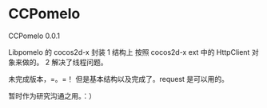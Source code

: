 CCPomelo
========

CCPomelo  0.0.1 

Libpomelo 的  cocos2d-x 封装
1 结构上 按照 cocos2d-x ext 中的   HttpClient 对象来做的。
2 解决了线程问题。

未完成版本，=。=！ 但是基本结构以及完成了。request 是可以用的。


暂时作为研究沟通之用。：）



